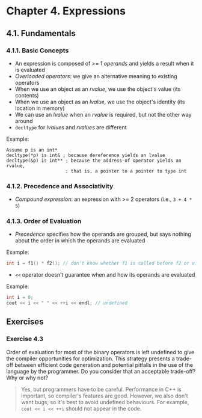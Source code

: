 # Chapter 4. Expressions

## 4.1. Fundamentals

### 4.1.1. Basic Concepts

- An expression is composed of >= 1 *operands* and yields a result when it is evaluated
- *Overloaded operators*: we give an alternative meaning to existing operators
- When we use an object as an *rvalue*, we use the object's value (its contents)
- When we use an object as an *lvalue*, we use the object's identity (its location in memory)
- We can use an *lvalue* when an *rvalue* is required, but not the other way around
- `decltype` for *lvalues* and *rvalues* are different

Example:

```
Assume p is an int*
decltype(*p) is int& ; because dereference yields an lvalue
decltype(&p) is int** ; because the address-of operator yields an rvalue,
                      ; that is, a pointer to a pointer to type int
```

### 4.1.2. Precedence and Associativity

- *Compound expression*: an expression with >= 2 operators (i.e., `3 + 4 * 5`)

### 4.1.3. Order of Evaluation

- *Precedence* specifies how the operands are grouped, but says nothing about the order in which the operands are evaluated

Example:

```c
int i = f1() * f2(); // don't know whether f1 is called before f2 or vice versa
```

- `<<` operator doesn't guarantee when and how its operands are evaluated

Example:

```c
int i = 0;
cout << i << " " << ++i << endl; // undefined
```

## Exercises

### Exercise 4.3

Order of evaluation for most of the binary operators is left undefined to give the compiler opportunities for optimization. This strategy presents a trade-off between efficient code generation and potential pitfalls in the use of the language by the programmer. Do you consider that an acceptable trade-off? Why or why not?

> Yes, but programmers have to be careful. Performance in C++ is important, so compiler's features are good. However, we also don't want bugs, so it's best to avoid undefined behaviours. For example, `cout << i << ++i` should not appear in the code.
